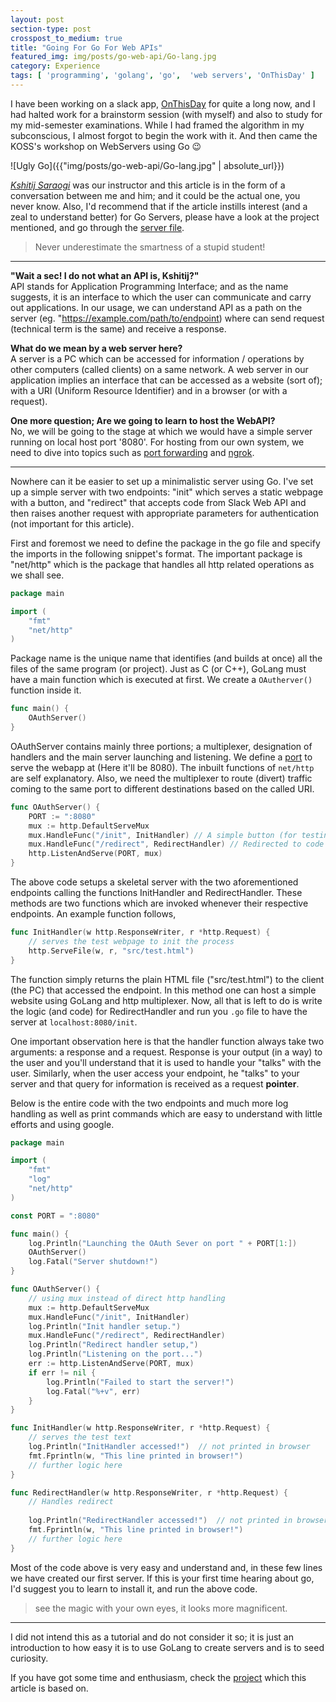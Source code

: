 ```yaml
---
layout: post
section-type: post
crosspost_to_medium: true
title: "Going For Go For Web APIs"
featured_img: img/posts/go-web-api/Go-lang.jpg
category: Experience
tags: [ 'programming', 'golang', 'go',  'web servers', 'OnThisDay' ]
---
```

I have been working on a slack app, [OnThisDay](https://github.com/thealphadollar/OnThisDay) for quite a long now, and I had
halted work for a brainstorm session (with myself) and also to study for my mid-semester examinations. While I had framed
the algorithm in my subconscious, I almost forgot to begin the work with it. And then came the KOSS's workshop on WebServers 
using Go :wink:

![Ugly Go]({{"img/posts/go-web-api/Go-lang.jpg" | absolute_url}})

[_Kshitij Saraogi_](https://github.com/kshitij10496) was our instructor and this article is in the form of a conversation between
me and him; and it could be the actual one, you never know. Also, I'd recommend that if the article instills interest (and a zeal to understand better) for Go Servers,
please have a look at the project mentioned, and go through the [server file]().

> Never underestimate the smartness of a stupid student! 

---
**"Wait a sec! I do not what an API is, Kshitij?"**<br/>
API stands for Application Programming Interface; and as the name suggests, it is an interface
to which the user can communicate and carry out applications. In our usage, we can understand API as a path on the server
(eg. "https://example.com/path/to/endpoint) where can send request (technical term is the same) and receive a response.

**What do we mean by a web server here?**<br/>
A server is a PC which can be accessed for information / operations by other computers (called clients) on a same network.
A web server in our application implies an interface that can be accessed as a website (sort of); with a URI (Uniform Resource Identifier) and in a browser (or with a request).

**One more question; Are we going to learn to host the WebAPI?**<br/>
No, we will be going to the stage at which we would have a simple server running on local host port '8080'. For hosting from our own system,
we need to dive into topics such as [port forwarding](https://en.wikipedia.org/wiki/Port_forwarding) and [ngrok](https://ngrok.com/).

---
Nowhere can it be easier to set up a minimalistic server using Go. I've set up a simple server with two endpoints: "init"
which serves a static webpage with a button, and "redirect" that accepts code from Slack Web API and then raises another request
with appropriate parameters for authentication (not important for this article).
 
First and foremost we need to define the package in the go file and specify the imports in the following snippet's format. The important
package is "net/http" which is the package that handles all http related operations as we shall see.

```go
package main

import (
    "fmt"
    "net/http"
)
```

Package name is the unique name that identifies (and builds at once) all the files of the same program (or project). Just as
C (or C++), GoLang must have a main function which is executed at first. We create a `OAutherver()` function inside it.

```go
func main() {
    OAuthServer()
}
```

OAuthServer contains mainly three portions; a multiplexer, designation of handlers and the main server launching and listening. 
We define a [port](https://en.wikipedia.org/wiki/Port_(computer_networking)) to serve the webapp at (Here it'll be 8080). The 
inbuilt functions of `net/http` are self explanatory. Also, we need the multiplexer to route (divert) traffic coming to the same
port to different destinations based on the called URI.

```go
func OAuthServer() {
    PORT := ":8080" 
    mux := http.DefaultServeMux
    mux.HandleFunc("/init", InitHandler) // A simple button (for testing)
    mux.HandleFunc("/redirect", RedirectHandler) // Redirected to code here, IMP
    http.ListenAndServe(PORT, mux)
}
```

The above code setups a skeletal server with the two aforementioned endpoints calling the functions InitHandler and RedirectHandler.
These methods are two functions which are invoked whenever their respective endpoints. An example function follows,

```go
func InitHandler(w http.ResponseWriter, r *http.Request) {
    // serves the test webpage to init the process
    http.ServeFile(w, r, "src/test.html")
}
```

The function simply returns the plain HTML file ("src/test.html") to the client (the PC) that accessed the endpoint. In this method one can host a 
simple website using GoLang and http multiplexer. Now, all that is left to do is write the logic (and code) for RedirectHandler and run you
`.go` file to have the server at `localhost:8080/init`.

One important observation here is that the handler function always take two arguments: a response and a request. Response is
your output (in a way) to the user and you'll understand that it is used to handle your "talks" with the user. Similarly, when
the user access your endpoint, he "talks" to your server and that query for information is received as a request **pointer**.

Below is the entire code with the two endpoints and much more log handling as well as print commands which are easy to understand
with little efforts and using google.

```go
package main

import (
    "fmt"
    "log"
    "net/http"
)

const PORT = ":8080"

func main() {
    log.Println("Launching the OAuth Sever on port " + PORT[1:])
    OAuthServer()
    log.Fatal("Server shutdown!")
}

func OAuthServer() {
    // using mux instead of direct http handling
    mux := http.DefaultServeMux
    mux.HandleFunc("/init", InitHandler)
    log.Println("Init handler setup.")
    mux.HandleFunc("/redirect", RedirectHandler)
    log.Println("Redirect handler setup,")
    log.Println("Listening on the port...")
    err := http.ListenAndServe(PORT, mux)
    if err != nil {
        log.Println("Failed to start the server!")
        log.Fatal("%+v", err)
    }
}

func InitHandler(w http.ResponseWriter, r *http.Request) {
    // serves the test text
    log.Println("InitHandler accessed!")  // not printed in browser
    fmt.Fprintln(w, "This line printed in browser!")
    // further logic here
}

func RedirectHandler(w http.ResponseWriter, r *http.Request) {
    // Handles redirect
    
    log.Println("RedirectHandler accessed!")  // not printed in browser
    fmt.Fprintln(w, "This line printed in browser!")
    // further logic here
}
```

Most of the code above is very easy and understand and, in these few lines we have created our first server. If this is your
first time hearing about go, I'd suggest you to learn to install it, and run the above code.
 
> see the magic with your own eyes, it looks more magnificent.

---

I did not intend this as a tutorial and do not consider it so; it is just an introduction to how easy it is to use GoLang to 
create servers and is to seed curiosity. 

If you have got some time and enthusiasm, check the [project](github.com/thealphadollar/OnThisDay) which this article is based on.
